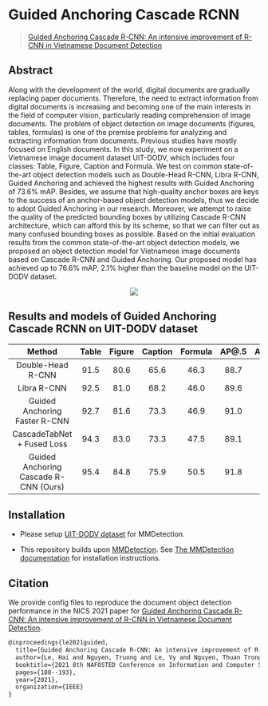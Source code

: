 # Guided Anchoring Cascade RCNN

> [Guided Anchoring Cascade R-CNN: An intensive improvement of R-CNN in Vietnamese Document Detection](https://ieeexplore.ieee.org/abstract/document/9701510)

<!-- [ALGORITHM] -->

## Abstract

Along with the development of the world, digital documents are gradually replacing paper documents. Therefore, the need to extract information from digital documents is increasing and becoming one of the main interests in the field of computer vision, particularly reading comprehension of image documents. The problem of object detection on image documents (figures, tables, formulas) is one of the premise problems for analyzing and extracting information from documents. Previous studies have mostly focused on English documents. In this study, we now experiment on a Vietnamese image document dataset UIT-DODV, which includes four classes: Table, Figure, Caption and Formula. We test on common state-of-the-art object detection models such as Double-Head R-CNN, Libra R-CNN, Guided Anchoring and achieved the highest results with Guided Anchoring of 73.6% mAP. Besides, we assume that high-quality anchor boxes are keys to the success of an anchor-based object detection models, thus we decide to adopt Guided Anchoring in our research. Moreover, we attempt to raise the quality of the predicted bounding boxes by utilizing Cascade R-CNN architecture, which can afford this by its scheme, so that we can filter out as many confused bounding boxes as possible. Based on the initial evaluation results from the common state-of-the-art object detection models, we proposed an object detection model for Vietnamese image documents based on Cascade R-CNN and Guided Anchoring. Our proposed model has achieved up to 76.6% mAP, 2.1% higher than the baseline model on the UIT-DODV dataset.

<div align=center>
<img src="https://i.imgur.com/jxLm4Vq.jpg"/>
</div>



## Results and models of Guided Anchoring Cascade RCNN on UIT-DODV dataset

|       Method       | Table  |  Figure  | Caption |  Formula | AP@.5 | AP@.75 | mAP |                                                                                 Config                                                                                  |                                                                                                                                                              Download                                                                                                                                                              |
| :----------------: | :-------: | :-----: | :-----: | :----------: | :-------: | :----: | :-----: | :---------------------------------------------------------------------------------------------------------------------------------------------------------------------: | :--------------------------------------------------------------------------------------------------------------------------------------------------------------------------------------------------------------------------------------------------------------------------------------------------------------------------------: |
|     Double-Head R-CNN    | 91.5 | 80.6 | 65.6 | 46.3 | 88.7 | 78.4 | 71.0 |             [config]()              |                           [log]()                          |
|     Libra R-CNN    | 92.5 | 81.0 | 68.2 | 46.0 | 89.6 | 79.1 | 71.9 |       [config]()        |               [log]()              |
|     Guided Anchoring Faster R-CNN     | 92.7 | 81.6 | 73.3 | 46.9 | 91.0 | 80.8 | 73.6   |                   [config]()                   |                          [log]()                         |
|     CascadeTabNet + Fused Loss     | 94.3 | 83.0 | 73.3 | 47.5 | 89.1 | 81.6 | 74.5    |       [config]()       |             [log]()             |
|     Guided Anchoring Cascade R-CNN (Ours)     | 95.4 | 84.8 | 75.9 | 50.5 | 91.8 | 83.1 | 76.6 |           [config]()            |                       [log]()

## Installation
- Please setup [UIT-DODV dataset](https://github.com/nguyenvd-uit/uit-together-dataset/blob/main/UIT-DODV.md) for MMDetection.

- This repository builds upon [MMDetection](https://github.com/open-mmlab/mmdetection). 
See [The MMDetection documentation](https://github.com/open-mmlab/mmdetection/blob/master/docs/en/get_started.md) for installation instructions.

## Citation

We provide config files to reproduce the document object detection performance in the NICS 2021 paper for [Guided Anchoring Cascade R-CNN: An intensive improvement of R-CNN in Vietnamese Document Detection](https://ieeexplore.ieee.org/abstract/document/9701510).

```latex
@inproceedings{le2021guided,
  title={Guided Anchoring Cascade R-CNN: An intensive improvement of R-CNN in Vietnamese Document Detection},
  author={Le, Hai and Nguyen, Truong and Le, Vy and Nguyen, Thuan Trong and Vo, Nguyen D and Nguyen, Khang},
  booktitle={2021 8th NAFOSTED Conference on Information and Computer Science (NICS)},
  pages={188--193},
  year={2021},
  organization={IEEE}
}
```
